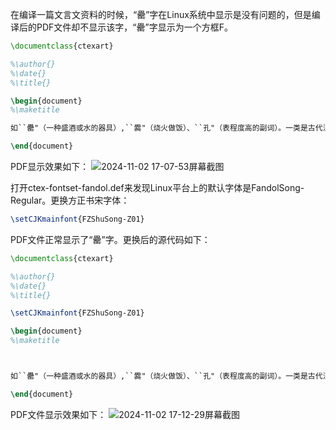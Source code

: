 在编译一篇文言文资料的时候，“罍”字在Linux系统中显示是没有问题的，但是编译后的PDF文件却不显示该字，“罍”字显示为一个方框F。
```LaTeX
\documentclass{ctexart}

%\author{}
%\date{}
%\title{}

\begin{document}
%\maketitle

如``罍"（一种盛酒或水的器具）,``爨"（烧火做饭）、``孔"（表程度高的副词）。一类是古代汉语和现代汉语都很常用，但意义不完全相同的词语。

\end{document}
```
PDF显示效果如下：
![2024-11-02 17-07-53屏幕截图](https://github.com/user-attachments/assets/a14d8efe-c020-4666-ac7c-cf28b26c4acc)

打开ctex-fontset-fandol.def来发现Linux平台上的默认字体是FandolSong-Regular。更换方正书宋字体：
```LaTeX
\setCJKmainfont{FZShuSong-Z01}
```
PDF文件正常显示了“罍”字。更换后的源代码如下：
```LaTeX
\documentclass{ctexart}

%\author{}
%\date{}
%\title{}

\setCJKmainfont{FZShuSong-Z01}

\begin{document}
%\maketitle



如``罍"（一种盛酒或水的器具）,``爨"（烧火做饭）、``孔"（表程度高的副词）。一类是古代汉语和现代汉语都很常用，但意义不完全相同的词语。

\end{document}
```
PDF文件显示效果如下：
![2024-11-02 17-12-29屏幕截图](https://github.com/user-attachments/assets/8c7f6ec0-dd3d-4916-b943-eb632fd50888)